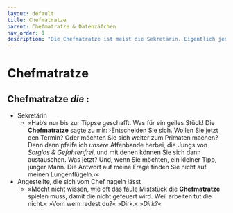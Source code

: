 ```yaml
---
layout: default
title: Chefmatratze
parent: Chefmatratze & Datenzäfchen
nav_order: 1
description: "Die Chefmatratze ist meist die Sekretärin. Eigentlich jede Angestellte, die sich vom Chef nageln lässt."
---
```



# Chefmatratze

## Chefmatratze _die_ :

- Sekretärin
  - »Hab’s nur bis zur Tippse geschafft. Was für ein geiles Stück! Die **Chefmatratze** sagte zu mir: ›Entscheiden Sie sich. Wollen Sie jetzt den Termin? Oder möchten Sie sich weiter zum Primaten machen? Denn dann pfeife ich _unsere_ Affenbande herbei, die Jungs von _Sorglos & Gefahrenfrei_, und mit denen können Sie sich dann austauschen. Was jetzt? Und, wenn Sie möchten, ein kleiner Tipp, junger Mann. Die Antwort auf meine Frage finden Sie nicht auf meinen Lungenflügeln.‹«
- Angestellte, die sich vom Chef nageln lässt
  - »Möcht nicht wissen, wie oft das faule Miststück die **Chefmatratze** spielen muss, damit die nicht gefeuert wird. Weil arbeiten tut die nicht.« »Vom wem redest du?« »Dirk.« »_Dirk?_«
